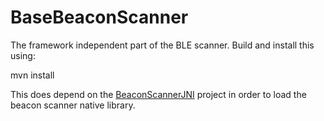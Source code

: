 # BaseBeaconScanner
The framework independent part of the BLE scanner. Build and install this using:

  mvn install

This does depend on the [BeaconScannerJNI](https://github.com/RHioTResearch/BeaconScannerJNI.git) project in order to load
the beacon scanner native library.
